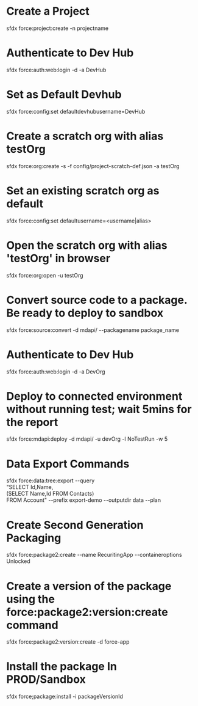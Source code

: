 # Create a Project
sfdx force:project:create -n projectname

# Authenticate to Dev Hub
sfdx force:auth:web:login -d -a DevHub

# Set as Default Devhub
sfdx force:config:set defaultdevhubusername=DevHub

# Create a scratch org with alias testOrg
sfdx force:org:create -s -f config/project-scratch-def.json -a testOrg

# Set an existing scratch org as default
sfdx force:config:set defaultusername=<username|alias>

# Open the scratch org with alias 'testOrg' in browser
sfdx force:org:open -u testOrg

# Convert source code to a package. Be ready to deploy to sandbox
sfdx force:source:convert -d mdapi/ --packagename package_name

# Authenticate to Dev Hub
sfdx force:auth:web:login -d -a DevOrg 

# Deploy to connected environment without running test; wait 5mins for the report
sfdx force:mdapi:deploy -d mdapi/ -u devOrg -l NoTestRun -w 5

# Data Export Commands
sfdx force:data:tree:export --query \
      "SELECT Id,Name, \
       (SELECT Name,Id FROM Contacts) \
       FROM Account" --prefix export-demo --outputdir data --plan

# Create Second Generation Packaging
sfdx force:package2:create --name RecuritingApp --containeroptions Unlocked

# Create a version of the package using the force:package2:version:create command
sfdx force:package2:version:create -d force-app

# Install the package In PROD/Sandbox
sfdx force;package:install -i packageVersionId


